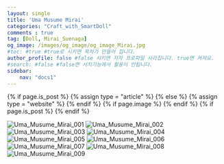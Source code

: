```yaml
---
layout: single
title: 'Uma Musume Mirai'
categories: "Craft_with_SmartDoll"
comments : true
tag: [Doll, Mirai_Suenaga]
og_image: /images/og_image/og_image_Mirai.jpg
#toc: #true #true로 시키면 목차가 만들어 집니다.
author_profile: false #false 시키면 저자 프로파일 사라집니다. true면 켜져요.
#search: #false #false면 서치기능에서 활용이 안됩니다.
sidebar:
    nav: "docs1"
---
```

{% if page.is_post %}
  {% assign type = "article" %}
{% else %}
  {% assign type = "website" %}
{% endif %}
  <meta property="og:type" content="{{ type }}" />
  <meta property="og:url" content="{{ page.url | replace:'index.html','' | prepend: site.baseurl | prepend: site.url }}" />
  <meta property="og:title" content="{% if page.title %}{{ page.title }}{% else %}{{ site.title }}{% endif %}" />
  <meta property="og:description" content="{% if page.excerpt %}{{ page.excerpt | strip_html | strip_newlines | truncate: 140 }}{% else %}{{ site.description }}{% endif %}" />
  {% if page.image %}
  <meta property="og:image" content="/images/og_image/og_image_Mirai.jpg"/>
  <meta property="og:image:width" content="{{ page.image.width }}" />
  <meta property="og:image:height" content="{{ page.image.height }}" />
  {% endif %}
  {% if page.is_post %}
  <meta property="og:site_name" content="{{ site.title }}" />
{% endif %}

<img alt="Uma_Musume_Mirai_001" src="/images/2022-02-04-Uma Musume Mirai/Uma_Musume_Mirai_001.jpg">

<img alt="Uma_Musume_Mirai_002" src="/images/2022-02-04-Uma Musume Mirai/Uma_Musume_Mirai_002.jpg">

<img alt="Uma_Musume_Mirai_003" src="/images/2022-02-04-Uma Musume Mirai/Uma_Musume_Mirai_003.jpg">

<img alt="Uma_Musume_Mirai_004" src="/images/2022-02-04-Uma Musume Mirai/Uma_Musume_Mirai_004.jpg">

<img alt="Uma_Musume_Mirai_005" src="/images/2022-02-04-Uma Musume Mirai/Uma_Musume_Mirai_005.jpg">

<img alt="Uma_Musume_Mirai_006" src="/images/2022-02-04-Uma Musume Mirai/Uma_Musume_Mirai_006.jpg">

<img alt="Uma_Musume_Mirai_007" src="/images/2022-02-04-Uma Musume Mirai/Uma_Musume_Mirai_007.jpg">

<img alt="Uma_Musume_Mirai_008" src="/images/2022-02-04-Uma Musume Mirai/Uma_Musume_Mirai_008.jpg">

<img alt="Uma_Musume_Mirai_009" src="/images/2022-02-04-Uma Musume Mirai/Uma_Musume_Mirai_009.jpg">


